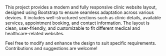 This project provides a modern and fully responsive clinic website layout, designed using Bootstrap to ensure seamless adaptation across various devices. It includes well-structured sections such as clinic details, available services, appointment booking, and contact information. The layout is clean, user-friendly, and customizable to fit different medical and healthcare-related websites.

Feel free to modify and enhance the design to suit specific requirements. Contributions and suggestions are welcome!
